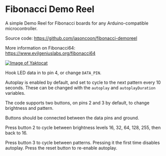 Fibonacci Demo Reel
=========

A simple Demo Reel for Fibonacci boards for any Arduino-compatible microcontroller.

Source code: https://github.com/jasoncoon/fibonacci-demoreel

More information on Fibonacci64: https://www.evilgeniuslabs.org/fibonacci64

[![Image of Yaktocat](https://i.imgur.com/rzZu48F.gif)](https://www.evilgeniuslabs.org/fibonacci64)

Hook LED data in to pin 4, or change `DATA_PIN`.

Autoplay is enabled by default, and set to cycle to the next pattern every 10 seconds.  These can be changed with the `autoplay` and `autoplayDuration` variables.

The code supports two buttons, on pins 2 and 3 by default, to change brightness and pattern.

Buttons should be connected between the data pins and ground.

Press button 2 to cycle between brightness levels 16, 32, 64, 128, 255, then back to 16.

Press button 3 to cycle between patterns.  Pressing it the first time disables autoplay.  Press the reset button to re-enable autoplay.